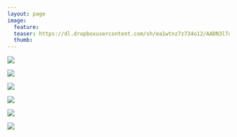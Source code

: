 ```yaml
---
layout: page
image:
  feature:
  teaser: https://dl.dropboxusercontent.com/sh/ea1wtnz7z734o12/AADN3lTod4W3eMBmkpDttuLIa/luontokuvat/kes%C3%A4/2/DSC27575-245px.jpg
  thumb:
---
```


[![](https://dl.dropboxusercontent.com/sh/ea1wtnz7z734o12/AAB3Cw8kBIdZxXXTUFTOnBa8a/luontokuvat/kes%C3%A4/2/DSC27563-800px.jpg)](https://dl.dropboxusercontent.com/sh/ea1wtnz7z734o12/AACA5fboPZxgHIifyGlo68v7a/luontokuvat/kes%C3%A4/2/DSC27563.jpg)

[![](https://dl.dropboxusercontent.com/sh/ea1wtnz7z734o12/AAC6cbCz-utguJIAUCktxq1ca/luontokuvat/kes%C3%A4/2/DSC27569-800px.jpg)](https://dl.dropboxusercontent.com/sh/ea1wtnz7z734o12/AAAWjOKM_b8l520UiJXora_ba/luontokuvat/kes%C3%A4/2/DSC27569.jpg)

[![](https://dl.dropboxusercontent.com/sh/ea1wtnz7z734o12/AACKQHGYxMlBDS1VAt_hupx-a/luontokuvat/kes%C3%A4/2/DSC27572-800px.jpg)](https://dl.dropboxusercontent.com/sh/ea1wtnz7z734o12/AAAuuMuxm47vTEjtgYJ1t0O8a/luontokuvat/kes%C3%A4/2/DSC27572.jpg)

[![](https://dl.dropboxusercontent.com/sh/ea1wtnz7z734o12/AACWm7z0pKY-nmN-InXcx0Uua/luontokuvat/kes%C3%A4/2/DSC27575-800px.jpg)](https://dl.dropboxusercontent.com/sh/ea1wtnz7z734o12/AABZNyfcVNxu6D0EZi8zeeT6a/luontokuvat/kes%C3%A4/2/DSC27575.jpg)

[![](https://dl.dropboxusercontent.com/sh/ea1wtnz7z734o12/AADApIW56PC5obvup0iECc-ra/luontokuvat/kes%C3%A4/2/DSC27589-800px.jpg)](https://dl.dropboxusercontent.com/sh/ea1wtnz7z734o12/AABdA5hdB0mDrxQ4LWK9zk3-a/luontokuvat/kes%C3%A4/2/DSC27589.jpg)

[![](https://dl.dropboxusercontent.com/sh/ea1wtnz7z734o12/AACgdeF576to3ChVKQfIOlFoa/luontokuvat/kes%C3%A4/2/DSC27597-800px.jpg)](https://dl.dropboxusercontent.com/sh/ea1wtnz7z734o12/AABSSRhT8fjiV2kPlic44Caja/luontokuvat/kes%C3%A4/2/DSC27597.jpg)
